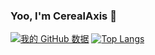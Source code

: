 ### Yoo, I'm CerealAxis 👋
[![我的 GitHub 数据](https://github-readme-stats.vercel.app/api?username=CerealAxis)]()
[![Top Langs](https://github-readme-stats.vercel.app/api/top-langs/?username=CerealAxis)](https://github.com/anuraghazra/github-readme-stats)
